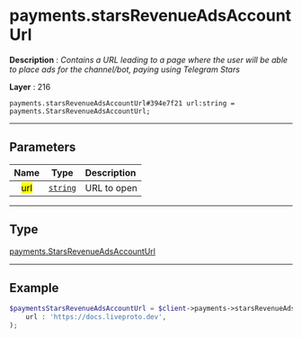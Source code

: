 # payments.starsRevenueAdsAccountUrl

**Description** : *Contains a URL leading to a page where the user will be able to place ads for the channel/bot, paying using Telegram Stars*

**Layer** : 216

```tl
payments.starsRevenueAdsAccountUrl#394e7f21 url:string = payments.StarsRevenueAdsAccountUrl;
```

---

## Parameters

| Name | Type | Description |
| :---: | :---: | :--- |
| <mark>url</mark> | [`string`](type/string) | URL to open |

---

## Type

[payments.StarsRevenueAdsAccountUrl](type/payments.StarsRevenueAdsAccountUrl)

---

## Example

```php
$paymentsStarsRevenueAdsAccountUrl = $client->payments->starsRevenueAdsAccountUrl(
	url : 'https://docs.liveproto.dev',
);
```